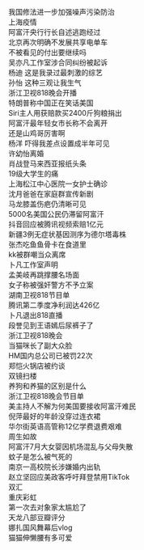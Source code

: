 我国修法进一步加强噪声污染防治  
上海疫情  
阿富汗央行行长自述逃跑经过  
北京再次明确不发展共享电单车  
不被看见的付出要继续吗  
吴亦凡工作室涉合同纠纷被起诉  
杨迪 这是我录过最刺激的综艺  
孙怡 这种三观让我生气  
浙江卫视818晚会开播  
特朗普称中国正在笑话美国  
Siri主人用获赔款买2400斤狗粮捐出  
阿富汗最年轻女市长称不会离开  
还是山鸡哥厉害啊  
杨洋 吓得我差点设置成半年可见  
许幼怡离婚  
肖战登马来西亚报纸头条  
19级大学生的痛  
上海松江中心医院一女护士确诊  
沈月爸爸在家庭群宣传新剧  
马龙膝盖伤疤仍清晰可见  
5000名美国公民仍滞留阿富汗  
抖音回应被腾讯视频索赔1亿元  
新疆3例无症状基因测序为德尔塔毒株  
张杰吃鱼鱼骨卡在食道里  
kk被群嘲当众离席  
卜凡工作室声明  
孟美岐再跳撑腰名场面  
女子称被强奸警方不予立案  
湖南卫视818节目单  
腾讯第二季度净利润达426亿  
卜凡退出818直播  
段誉见到王语嫣后尿裤子了  
浙江卫视818晚会  
当猫咪长了副大众脸  
HM国内总公司已被罚22次  
郑恺火锅店被约谈  
双镜扫楼  
养狗和养猫的区别是什么  
浙江卫视818晚会节目单  
美主持人不解为何美国要接收阿富汗难民  
倪萍最好的年龄没穿过连衣裙  
华尔街英语高管称12亿学费退费艰难  
周生如故  
阿富汗7月大女婴因机场混乱与父母失散  
蚊子是怎么被气死的  
南京一高校院长涉嫌婚内出轨  
赵立坚回应美政客呼吁拜登禁用TikTok  
双汇  
重庆彩虹  
第一次去对象家太尴尬了  
天龙八部豆瓣评分  
娜扎国风舞幕后vlog  
猫猫伸懒腰有多可爱  
